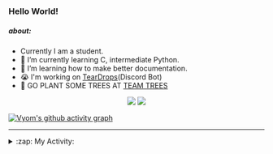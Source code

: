 ### Hello World!

##### about:
- Currently I am a student.
- 🌱 I’m currently learning C, intermediate Python.
- 🌱 I’m learning how to make better documentation.
- 😭 I'm working on [TearDrops](https://github.com/Vyvy-vi/TearDrops)(Discord Bot)
- 🌱 GO PLANT SOME TREES AT [TEAM TREES](https://teamtrees.org/)

<p align="center">
  <a href="https://twitter.com/Vyvy_viM"><img target="_blank" src="https://img.shields.io/badge/twitter%20@Vyvy_viM-0D95E8?style=for-the-badge&logo=twitter&logoColor=white"/></a> 
  <a href="https://vyvy-vi.github.io/portfolio"><img target="_blank" src="https://img.shields.io/badge/-I%27m_craving_for_open_source-green?style=for-the-badge&logo=github&logoColor=black"/></a> 
</p>

[![Vyom's github activity graph](https://activity-graph.herokuapp.com/graph?username=Vyvy-vi)](https://github.com/ashutosh00710/github-readme-activity-graph)

---
<details>
  <summary>:zap: My Activity:</summary>
  
<!--START_SECTION:waka-->
**I'm a Night 🦉** 

```text
🌞 Morning    40 commits     █░░░░░░░░░░░░░░░░░░░░░░░░   6.47% 
🌆 Daytime    134 commits    █████░░░░░░░░░░░░░░░░░░░░   21.68% 
🌃 Evening    232 commits    █████████░░░░░░░░░░░░░░░░   37.54% 
🌙 Night      212 commits    ████████░░░░░░░░░░░░░░░░░   34.3%

```
📅 **I'm Most Productive on Sunday** 

```text
Monday       69 commits     ██░░░░░░░░░░░░░░░░░░░░░░░   11.17% 
Tuesday      91 commits     ███░░░░░░░░░░░░░░░░░░░░░░   14.72% 
Wednesday    93 commits     ███░░░░░░░░░░░░░░░░░░░░░░   15.05% 
Thursday     82 commits     ███░░░░░░░░░░░░░░░░░░░░░░   13.27% 
Friday       44 commits     █░░░░░░░░░░░░░░░░░░░░░░░░   7.12% 
Saturday     87 commits     ███░░░░░░░░░░░░░░░░░░░░░░   14.08% 
Sunday       152 commits    ██████░░░░░░░░░░░░░░░░░░░   24.6%

```


📊 **This Week I Spent My Time On** 

```text
🔥 Editors: 
Vim                      3 hrs 57 mins       █████████████████████████   100.0%

🐱‍💻 Projects: 
discord-bot              3 hrs 57 mins       █████████████████████████   100.0%

```


 Last Updated on 31/08/2021
<!--END_SECTION:waka-->
</details>
